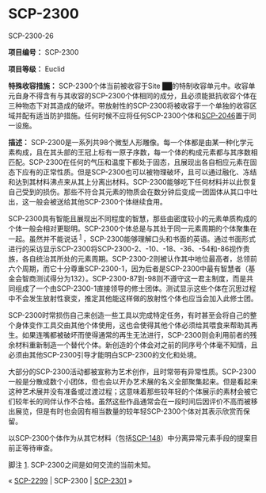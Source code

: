 # SCP-2300
                        




SCP-2300-26



**项目编号：** SCP-2300

**项目等级：** Euclid

**特殊收容措施：** SCP-2300个体当前被收容于Site ██的特制收容单元中。收容单元自身不得含有与其收容的SCP-2300个体相同的成分，且必须能抵抗收容个体在三种物态下对其造成的破坏。带放射性的SCP-2300将被收容于一个单独的收容区域并配有适当防护措施。任何时候不应将任何SCP-2300个体和[SCP-2046](/scp-2046)置于同一设施。

**描述：** SCP-2300是一系列共98个微型人形雕像。每一个体都是由某一种化学元素构成，且在其头部的王冠上标有一原子序数，每一个体的构成元素都与其序数相匹配。SCP-2300在任何的气压和温度下都处于固态，且展现出各自相应元素在固态下应有的正常性质。但是SCP-2300也可以被物理破坏，且可以通过融化、冻结和达到其材料沸点来从其上分离出材料。SCP-2300能够吃下任何材料并以此恢复自己受到的损伤。那些不符合其元素的物质会在数分钟后变成一团固体从其口中吐出，这一般会被送给其他SCP-2300个体继续食用。

SCP-2300具有智能且展现出不同程度的智慧，那些由密度较小的元素单质构成的个体一般会相对更聪明。SCP-2300个体总是与其处于同一元素周期的个体聚集在一起。虽然并不能说话<sup class='footnoteref'>
 <a shape='rect' class='footnoteref' id='footnoteref-1' href='javascript:;' onclick='WIKIDOT.page.utils.scrollToReference(&apos;footnote-1&apos;)'>1</a>
</sup>，SCP-2300能够理解口头和书面的英语。通过书面形式进行的采访显示SCP-2300将SCP-2300-2、-10、-18、-36、-54和-86视作贵族，各自统治其所处的元素周期。SCP-2300-2则被认作其中地位最高者，总领前六个周期，而它十分尊重SCP-2300-1，因为后者是SCP-2300中最有智慧者（基金会智商测试得分为132）。SCP-2300-87到-98则不遵守这一君主制度，而是共同组成了一个由SCP-2300-1直接领导的修士团体。测试显示这些个体在沉思过程中不会发生放射性衰变，推定其他能这样做的放射性个体也应当会加入此修士团。

SCP-2300时常损伤自己来创造一些工具以完成特定任务，有时甚至会将自己的整个身体变作工具交由其他个体使用，这也会使得其他个体必须给其喂食来帮助其再生。如果连嘴都被破坏而使得通常的再生无法进行，SCP-2300则会利用前者的残余材料重新制造一个替代个体。新创造的个体会对之前的同序号个体毫不知情，且必须由其他SCP-2300引导才能明白SCP-2300的文化和处境。

大部分的SCP-2300活动都被宣称为艺术创作，且时常带有异常性质。SCP-2300一般是分散成数个小团体，但也会以开办艺术展的名义全部聚集起来。但是看起来这种艺术展并没有准备或过渡过程；这意味着那些较年轻的个体展示的素材会被它们较年长的同伴认作不合格。虽然这些作品通常会在一段时间后因评价不高而被移出展览，但是有时也会因有相当数量的较年轻SCP-2300个体对其表示欣赏而保留。

以SCP-2300个体作为从其它材料（包括[SCP-148](/scp-148)）中分离异常元素手段的提案目前正等待审查。


脚注
<a shape='rect' href='javascript:;' onclick='WIKIDOT.page.utils.scrollToReference(&apos;footnoteref-1&apos;)'>1</a>. SCP-2300之间是如何交流的当前未知。



« <a shape='rect' class='newpage' href='/scp-2299'>SCP-2299</a> | SCP-2300 | [SCP-2301](/scp-2301) »





                    